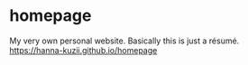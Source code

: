 # homepage
My very own personal website. Basically this is just a résumé.
https://hanna-kuzii.github.io/homepage
